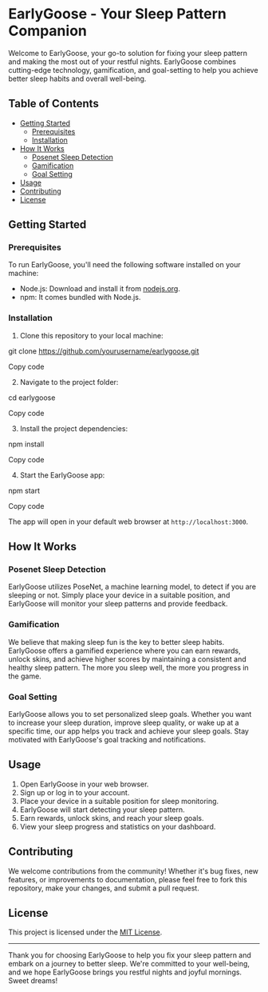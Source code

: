# EarlyGoose - Your Sleep Pattern Companion

Welcome to EarlyGoose, your go-to solution for fixing your sleep pattern and making the most out of your restful nights. EarlyGoose combines cutting-edge technology, gamification, and goal-setting to help you achieve better sleep habits and overall well-being.

## Table of Contents

- [Getting Started](#getting-started)
  - [Prerequisites](#prerequisites)
  - [Installation](#installation)
- [How It Works](#how-it-works)
  - [Posenet Sleep Detection](#posenet-sleep-detection)
  - [Gamification](#gamification)
  - [Goal Setting](#goal-setting)
- [Usage](#usage)
- [Contributing](#contributing)
- [License](#license)

## Getting Started

### Prerequisites

To run EarlyGoose, you'll need the following software installed on your machine:

- Node.js: Download and install it from [nodejs.org](https://nodejs.org/).
- npm: It comes bundled with Node.js.

### Installation

1. Clone this repository to your local machine:

git clone https://github.com/yourusername/earlygoose.git

Copy code

2. Navigate to the project folder:

cd earlygoose

Copy code

3. Install the project dependencies:

npm install

Copy code

4. Start the EarlyGoose app:

npm start

Copy code

The app will open in your default web browser at `http://localhost:3000`.

## How It Works

### Posenet Sleep Detection

EarlyGoose utilizes PoseNet, a machine learning model, to detect if you are sleeping or not. Simply place your device in a suitable position, and EarlyGoose will monitor your sleep patterns and provide feedback.

### Gamification

We believe that making sleep fun is the key to better sleep habits. EarlyGoose offers a gamified experience where you can earn rewards, unlock skins, and achieve higher scores by maintaining a consistent and healthy sleep pattern. The more you sleep well, the more you progress in the game.

### Goal Setting

EarlyGoose allows you to set personalized sleep goals. Whether you want to increase your sleep duration, improve sleep quality, or wake up at a specific time, our app helps you track and achieve your sleep goals. Stay motivated with EarlyGoose's goal tracking and notifications.

## Usage

1. Open EarlyGoose in your web browser.
2. Sign up or log in to your account.
3. Place your device in a suitable position for sleep monitoring.
4. EarlyGoose will start detecting your sleep pattern.
5. Earn rewards, unlock skins, and reach your sleep goals.
6. View your sleep progress and statistics on your dashboard.

## Contributing

We welcome contributions from the community! Whether it's bug fixes, new features, or improvements to documentation, please feel free to fork this repository, make your changes, and submit a pull request.

## License

This project is licensed under the [MIT License](LICENSE.md).

---

Thank you for choosing EarlyGoose to help you fix your sleep pattern and embark on a journey to better sleep. We're committed to your well-being, and we hope EarlyGoose brings you restful nights and joyful mornings. Sweet dreams!